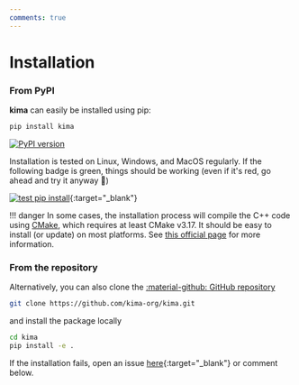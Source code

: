 ```yaml
---
comments: true
---
```


# Installation

### From PyPI

**kima** can easily be installed using pip:

```sh
pip install kima
```

[![PyPI version](https://badge.fury.io/py/kima.svg)](https://badge.fury.io/py/kima)

Installation is tested on Linux, Windows, and MacOS regularly.
If the following badge is green, things should be working 
(even if it's red, go ahead and try it anyway :shrug:)

[![test pip install](https://github.com/kima-org/test-pip-install/actions/workflows/python-package.yml/badge.svg)](https://github.com/kima-org/test-pip-install/actions/workflows/python-package.yml){:target="_blank"}


!!! danger
    In some cases, the installation process will compile the C++ code using
    [CMake](https://cmake.org/), which requires at least CMake v3.17. It should
    be easy to install (or update) on most platforms. See [this official
    page](https://cmake.org/download/) for more information.


### From the repository

Alternatively, you can also clone the [:material-github: GitHub repository](https://github.com/kima-org/kima.git)

```sh
git clone https://github.com/kima-org/kima.git
```

and install the package locally

```sh
cd kima
pip install -e .
```

 
If the installation fails,
open an issue [here](https://github.com/kima-org/kima/issues){:target="_blank"}
or comment below.
<!-- take a look at the [troubleshooting](/docs/troubleshooting) page -->